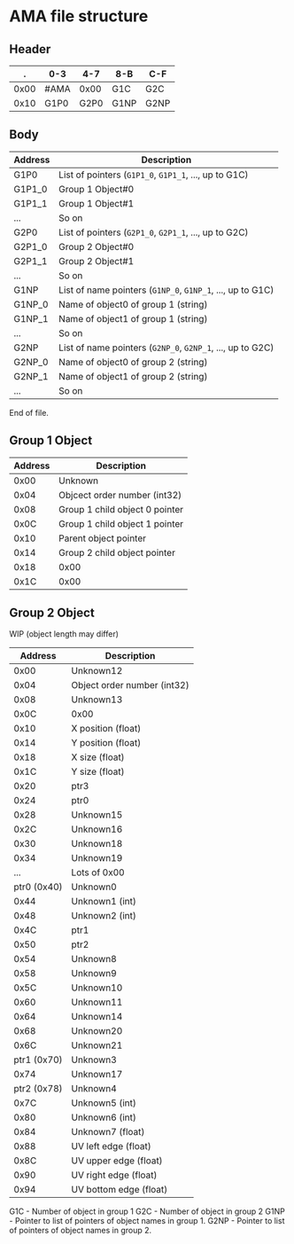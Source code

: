 # AMA file structure

## Header

.    | 0-3  | 4-7  | 8-B  | C-F
---- | ---- | ---- | ---- | ----
0x00 | #AMA | 0x00 | G1C  | G2C
0x10 | G1P0 | G2P0 | G1NP | G2NP

## Body

Address | Description
------- | ---------------------
  G1P0  | List of pointers (`G1P1_0`, `G1P1_1`, ..., up to G1C)
 G1P1_0 | Group 1 Object#0
 G1P1_1 | Group 1 Object#1
   ...  | So on
  G2P0  | List of pointers (`G2P1_0`, `G2P1_1`, ..., up to G2C)
 G2P1_0 | Group 2 Object#0
 G2P1_1 | Group 2 Object#1
   ...  | So on
  G1NP  | List of name pointers (`G1NP_0`, `G1NP_1`, ..., up to G1C)
 G1NP_0 | Name of object0 of group 1 (string)
 G1NP_1 | Name of object1 of group 1 (string)
   ...  | So on
  G2NP  | List of name pointers (`G2NP_0`, `G2NP_1`, ..., up to G2C)
 G2NP_0 | Name of object0 of group 2 (string)
 G2NP_1 | Name of object1 of group 2 (string)
   ...  | So on

End of file.

## Group 1 Object

Address | Description
------- | ------------
  0x00  | Unknown
  0x04  | Objcect order number (int32)
  0x08  | Group 1 child object 0 pointer
  0x0C  | Group 1 child object 1 pointer
  0x10  | Parent object pointer
  0x14  | Group 2 child object pointer
  0x18  | 0x00
  0x1C  | 0x00

## Group 2 Object

WIP (object length may differ)

Address | Description
------- | ------------
  0x00  | Unknown12
  0x04  | Object order number (int32)
  0x08  | Unknown13
  0x0C  | 0x00
  0x10  | X position (float)
  0x14  | Y position (float)
  0x18  | X size (float)
  0x1C  | Y size (float)
  0x20  | ptr3
  0x24  | ptr0
  0x28  | Unknown15
  0x2C  | Unknown16
  0x30  | Unknown18
  0x34  | Unknown19
   ...  | Lots of 0x00
ptr0 (0x40)| Unknown0
  0x44  | Unknown1 (int)
  0x48  | Unknown2 (int)
  0x4C  | ptr1
  0x50  | ptr2
  0x54  | Unknown8
  0x58  | Unknown9
  0x5C  | Unknown10
  0x60  | Unknown11
  0x64  | Unknown14
  0x68  | Unknown20
  0x6C  | Unknown21
ptr1 (0x70)| Unknown3
  0x74  | Unknown17
ptr2 (0x78)| Unknown4
  0x7C  | Unknown5 (int)
  0x80  | Unknown6 (int)
  0x84  | Unknown7 (float)
  0x88  | UV left edge (float)
  0x8C  | UV upper edge (float)
  0x90  | UV right edge (float)
  0x94  | UV bottom edge (float)

G1C - Number of object in group 1
G2C - Number of object in group 2
G1NP - Pointer to list of pointers of object names in group 1.
G2NP - Pointer to list of pointers of object names in group 2.
